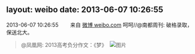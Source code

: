 layout: weibo
date: 2013-06-07 10:26:55
---
<meta name="referrer" content="no-referrer" />

2013-06-07 10:26:55  &nbsp;&nbsp;&nbsp;&nbsp;&nbsp;&nbsp; 来自 <a href="http://weibo.com/" rel="nofollow">微博 weibo.com</a>
呵呵//@南都周刊: 破格录取，保送北大。
>  @凤凰网: 2013高考负分作文：《梦》 ​​​
>  ![图片](https://ww2.sinaimg.cn/large/9be419dbjw1e5fa1zs53cj20c80q5jvn.jpg)
